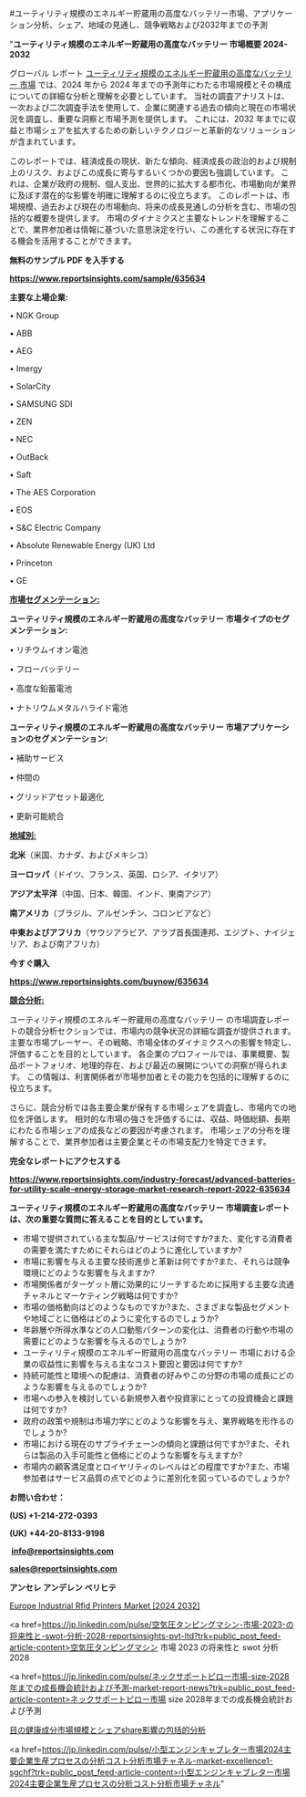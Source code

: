 #ユーティリティ規模のエネルギー貯蔵用の高度なバッテリー市場、アプリケーション分析、シェア、地域の見通し、競争戦略および2032年までの予測

"<strong>ユーティリティ規模のエネルギー貯蔵用の高度なバッテリー 市場概要 2024-2032</strong>

グローバル レポート <a href=https://www.reportsinsights.com/sample/635634>ユーティリティ規模のエネルギー貯蔵用の高度なバッテリー 市場</a> では、2024 年から 2024 年までの予測年にわたる市場規模とその構成についての詳細な分析と理解を必要としています。 当社の調査アナリストは、一次および二次調査手法を使用して、企業に関連する過去の傾向と現在の市場状況を調査し、重要な洞察と市場予測を提供します。 これには、2032 年までに収益と市場シェアを拡大​​するための新しいテクノロジーと革新的なソリューションが含まれています。

このレポートでは、経済成長の現状、新たな傾向、経済成長の政治的および規制上のリスク、およびこの成長に寄与するいくつかの要因も強調しています。 これは、企業が政府の規制、個人支出、世界的に拡大する都市化、市場動向が業界に及ぼす潜在的な影響を明確に理解するのに役立ちます。 このレポートは、市場規模、過去および現在の市場動向、将来の成長見通しの分析を含む、市場の包括的な概要を提供します。 市場のダイナミクスと主要なトレンドを理解することで、業界参加者は情報に基づいた意思決定を行い、この進化する状況に存在する機会を活用することができます。

<strong><b>無料のサンプル PDF を入手する</b></strong>

<a href=https://www.reportsinsights.com/sample/635634><strong><u>https://www.reportsinsights.com/sample/635634</u></strong></a>

<strong>主要な上場企業:</strong>

• NGK Group

• ABB

• AEG

• Imergy

• SolarCity

• SAMSUNG SDI

• ZEN

• NEC

• OutBack

• Saft

• The AES Corporation

• EOS

• S&C Electric Company

• Absolute Renewable Energy (UK) Ltd

• Princeton

• GE

<strong><u>市場セグメンテーション</u></strong><strong><u>:</u></strong>

<strong>ユーティリティ規模のエネルギー貯蔵用の高度なバッテリー 市場タイプのセグメンテーション:</strong>

• リチウムイオン電池

• フローバッテリー

• 高度な鉛蓄電池

• ナトリウムメタルハライド電池

<strong>ユーティリティ規模のエネルギー貯蔵用の高度なバッテリー 市場アプリケーションのセグメンテーション:</strong>

• 補助サービス

• 仲間の

• グリッドアセット最適化

• 更新可能統合

<strong><u>地域別</u></strong><strong><u>:</u></strong>

<strong>北米</strong>（米国、カナダ、およびメキシコ）

<strong>ヨーロッパ</strong>（ドイツ、フランス、英国、ロシア、イタリア）

<strong>アジア太平洋</strong>（中国、日本、韓国、インド、東南アジア）

<strong>南アメリカ</strong>（ブラジル、アルゼンチン、コロンビアなど）

<strong>中東およびアフリカ</strong>（サウジアラビア、アラブ首長国連邦、エジプト、ナイジェリア、および南アフリカ）

<strong>今すぐ購入</strong>

<a href=https://www.reportsinsights.com/buynow/635634><strong><u>https://www.reportsinsights.com/buynow/635634</u></strong></a>

<strong><u>競合分析:</u></strong>

ユーティリティ規模のエネルギー貯蔵用の高度なバッテリー の市場調査レポートの競合分析セクションでは、市場内の競争状況の詳細な調査が提供されます。 主要な市場プレーヤー、その戦略、市場全体のダイナミクスへの影響を特定し、評価することを目的としています。 各企業のプロフィールでは、事業概要、製品ポートフォリオ、地理的存在、および最近の展開についての洞察が得られます。 この情報は、利害関係者が市場参加者とその能力を包括的に理解するのに役立ちます。

さらに、競合分析では各主要企業が保有する市場シェアを調査し、市場内での地位を評価します。 相対的な市場の強さを評価するには、収益、時価総額、長期にわたる市場シェアの成長などの要因が考慮されます。 市場シェアの分布を理解することで、業界参加者は主要企業とその市場支配力を特定できます。

<strong>完全なレポートにアクセスする</strong>

<a href=https://www.reportsinsights.com/industry-forecast/advanced-batteries-for-utility-scale-energy-storage-market-research-report-2022-635634><strong><u><b>https://www.reportsinsights.com/industry-forecast/advanced-batteries-for-utility-scale-energy-storage-market-research-report-2022-635634</b></u></strong></a>

<strong><b>ユーティリティ規模のエネルギー貯蔵用の高度なバッテリー 市場調査レポートは、次の重要な質問に答えることを目的としています。</b></strong>
<ul>
  <li>市場で提供されている主な製品/サービスは何ですか?また、変化する消費者の需要を満たすためにそれらはどのように進化していますか?</li>
  <li>市場に影響を与える主要な技術進歩と革新は何ですか?また、それらは競争環境にどのような影響を与えますか?</li>
  <li>市場関係者がターゲット層に効果的にリーチするために採用する主要な流通チャネルとマーケティング戦略は何ですか?</li>
  <li>市場の価格動向はどのようなものですか?また、さまざまな製品セグメントや地域ごとに価格はどのように変化するのでしょうか?</li>
  <li>年齢層や所得水準などの人口動態パターンの変化は、消費者の行動や市場の需要にどのような影響を与えるのでしょうか?</li>
  <li>ユーティリティ規模のエネルギー貯蔵用の高度なバッテリー 市場における企業の収益性に影響を与える主なコスト要因と要因は何ですか?</li>
  <li>持続可能性と環境への配慮は、消費者の好みやこの分野の市場の成長にどのような影響を与えるのでしょうか?</li>
  <li>市場への参入を検討している新規参入者や投資家にとっての投資機会と課題は何ですか?</li>
  <li>政府の政策や規制は市場力学にどのような影響を与え、業界戦略を形作るのでしょうか?</li>
  <li>市場における現在のサプライチェーンの傾向と課題は何ですか?また、それらは製品の入手可能性と価格にどのような影響を与えますか?</li>
  <li>市場内の顧客満足度とロイヤリティのレベルはどの程度ですか?また、市場参加者はサービス品質の点でどのように差別化を図っているのでしょうか?</li>
</ul>
<strong>お問い合わせ：</strong>

<strong>(US) +1-214-272-0393</strong>

<strong>(UK) +44-20-8133-9198</strong>

<strong> </strong><a href=info@reportsinsights.com><strong><u>info@reportsinsights.com</u></strong></a>

<a href=sales@reportsinsights.com><strong><u>sales@reportsinsights.com</u></strong></a>

<strong>アンセレ アンデレン ベリヒテ</strong>

<a href=https://www.linkedin.com/pulse/europe-industrial-rfid-printers-markets-emerging-avz1f/>Europe Industrial Rfid Printers Market [2024 2032]</a>

<a href=https://jp.linkedin.com/pulse/空気圧タンピングマシン-市場-2023-の将来性と-swot-分析-2028-reportsinsights-pvt-ltd?trk=public_post_feed-article-content>空気圧タンピングマシン 市場 2023 の将来性と swot 分析 2028</a>

<a href=https://jp.linkedin.com/pulse/ネックサポートピロー市場-size-2028年までの成長機会統計および予測-market-report-news?trk=public_post_feed-article-content>ネックサポートピロー市場 size 2028年までの成長機会統計および予測</a>

<a href=https://www.linkedin.com/pulse/目の健康成分市場規模とシェアshare影響の包括的分析-reports-insights-expert/>目の健康成分市場規模とシェアshare影響の包括的分析</a>

<a href=https://jp.linkedin.com/pulse/小型エンジンキャブレター市場2024主要企業生産プロセスの分析コスト分析市場チャネル-market-excellence1-sgchf?trk=public_post_feed-article-content>小型エンジンキャブレター市場2024主要企業生産プロセスの分析コスト分析市場チャネル</a>"
